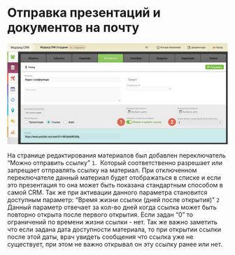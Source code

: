 # Отправка презентаций и документов на почту

![](../images/extra-share-documents-edit.png)

На странице редактирования материалов был добавлен переключатель “Можно отправить ссылку” `1`. 
Который соответственно разрешает или запрещает отправлять ссылку на материал. При отключенном переключателе данный материал будет отображаться в списке и если это презентация то она может быть показана стандартным способом в самой CRM.
Так же при активации данного параметра становится доступным параметр: “Время жизни ссылки (дней после открытия)” `2`
Данный параметр отвечает за кол-во дней когда ссылка может быть повторно открыта после первого открытия.
Если задан “0” то ограничений по времени жизни ссылки - нет.
Так же важно заметить что если задана дата доступности материала, то при открытии ссылки после этой даты, врач увидеть сообщения что ссылка уже не существует, при этом не важно открывал он эту ссылку ранее или нет.